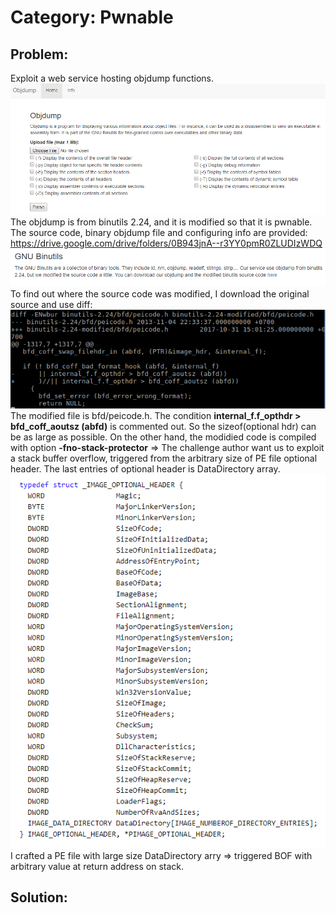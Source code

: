 # Category: Pwnable

## Problem:
Exploit a web service hosting objdump functions.
![alt text](image/objdump_service.PNG "Image - objdump service")
The objdump is from binutils 2.24, and it is modified so that it is pwnable. The source code, binary objdump file and configuring info are provided: https://drive.google.com/drive/folders/0B943jnA--r3YY0pmR0ZLUDIzWDQ
![alt text](image/objdump_info.PNG "Image - objdump service info page")
To find out where the source code was modified, I download the original source and use diff:
![alt text](image/diff.PNG "Image - modified lines")
The modified file is bfd/peicode.h. The condition **internal_f.f_opthdr > bfd_coff_aoutsz (abfd)** is commented out. So the sizeof(optional hdr) can be as large as possible. On the other hand, the modidied code is compiled with option **-fno-stack-protector** => The challenge author want us to exploit a stack buffer overflow, triggered from the arbitrary size of PE file optional header. The last entries of optional header is DataDirectory array.
![alt text](image/DataDirectory.PNG "Image - Optional header structure")
I crafted a PE file with large size DataDirectory arry => triggered BOF with arbitrary value at return address on stack.

## Solution:


